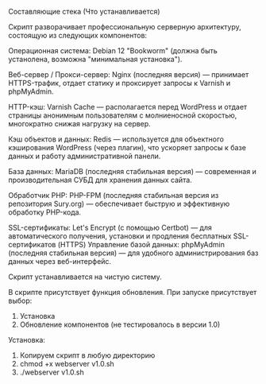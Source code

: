 Составляющие стека (Что устанавливается)

Скрипт разворачивает профессиональную серверную архитектуру, состоящую из следующих компонентов:

Операционная система: Debian 12 "Bookworm" (должна быть устанолена, возможна "минимальная установка").

Веб-сервер / Прокси-сервер: Nginx (последняя версия) — принимает HTTPS-трафик, отдает статику и проксирует запросы к Varnish и phpMyAdmin.

HTTP-кэш: Varnish Cache — располагается перед WordPress и отдает страницы анонимным пользователям с молниеносной скоростью, многократно снижая нагрузку на сервер.

Кэш объектов и данных: Redis — используется для объектного кэширования WordPress (через плагин), что ускоряет запросы к базе данных и работу административной панели.

База данных: MariaDB (последняя стабильная версия) — современная и производительная СУБД для хранения данных сайта.

Обработчик PHP: PHP-FPM (последняя стабильная версия из репозитория Sury.org) — обеспечивает быструю и эффективную обработку PHP-кода.

SSL-сертификаты: Let's Encrypt (с помощью Certbot) — для автоматического получения, установки и продления бесплатных SSL-сертификатов (HTTPS)
Управление базой данных: phpMyAdmin (последняя стабильная версия) — для удобного администрирования баз данных через веб-интерфейс.

Cкрипт устанавливается на чистую систему.

В скрипте присутствует функция обновления. 
При запуске присутствует выбор: 
1) Установка
2) Обновление компонентов (не тестировалось в версии 1.0)

Установка:
1) Копируем скрипт в любую директорию 
2) chmod +x webserver v1.0.sh
3) ./webserver v1.0.sh
